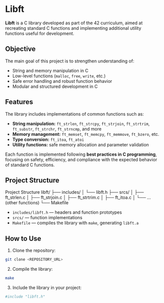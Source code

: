 # Libft

**Libft** is a C library developed as part of the 42 curriculum, aimed at recreating standard C functions and implementing additional utility functions useful for development.

## Objective

The main goal of this project is to strengthen understanding of:

- String and memory manipulation in C
- Low-level functions (`malloc`, `free`, `write`, etc.)
- Safe error handling and robust function behavior
- Modular and structured development in C

## Features

The library includes implementations of common functions such as:

- **String manipulation:** `ft_strlen`, `ft_strcpy`, `ft_strjoin`, `ft_strtrim`, `ft_substr`, `ft_strchr`, `ft_strncmp`, and more
- **Memory management:** `ft_memset`, `ft_memcpy`, `ft_memmove`, `ft_bzero`, etc.
- **Type conversion:** `ft_itoa`, `ft_atoi`
- **Utility functions:** safe memory allocation and parameter validation

Each function is implemented following **best practices in C programming**, focusing on safety, efficiency, and compliance with the expected behavior of standard C functions.

## Project Structure



Project Structure
libft/
├── includes/
│   └── libft.h
├── srcs/
│   ├── ft_strlen.c
│   ├── ft_strjoin.c
│   ├── ft_strtrim.c
│   ├── ft_itoa.c
│   └── ... (other functions)
└── Makefile




- `includes/libft.h` — headers and function prototypes  
- `srcs/` — function implementations  
- `Makefile` — compiles the library with `make`, generating `libft.a`

## How to Use

1. Clone the repository:

```bash
git clone <REPOSITORY_URL>
```
2. Compile the library:
```bash
make
```
3. Include the library in your project:
```bash
#include "libft.h"
```
